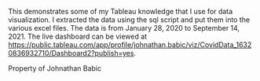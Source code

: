 This demonstrates some of my Tableau knowledge that I use for data visualization. I extracted the data using the sql script and put them into the various excel files. The data is from January 28, 2020 to September 14, 2021. The live dashboard can be viewed at https://public.tableau.com/app/profile/johnathan.babic/viz/CovidData_16320836932710/Dashboard2?publish=yes. 

Property of Johnathan Babic
